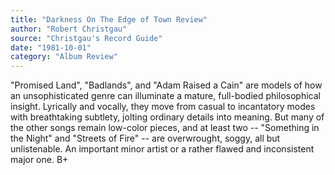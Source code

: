 ```yaml
---
title: "Darkness On The Edge of Town Review"
author: "Robert Christgau"
source: "Christgau's Record Guide"
date: "1981-10-01"
category: "Album Review"
---
```


"Promised Land", "Badlands", and "Adam Raised a Cain" are models of how an unsophisticated genre can illuminate a mature, full-bodied philosophical insight. Lyrically and vocally, they move from casual to incantatory modes with breathtaking subtlety, jolting ordinary details into meaning. But many of the other songs remain low-color pieces, and at least two -- "Something in the Night" and "Streets of Fire" -- are overwrought, soggy, all but unlistenable. An important minor artist or a rather flawed and inconsistent major one. B+
